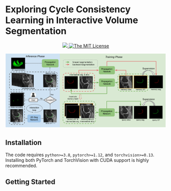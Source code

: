 # Exploring Cycle Consistency Learning in Interactive Volume Segmentation

<p align="center">
    <a href="https://arxiv.org/abs/2303.06493">
        <img src="https://img.shields.io/badge/arXiv-2102.06583-b31b1b"/>
    </a>
    <a href="https://opensource.org/licenses/MIT">
        <img src="https://img.shields.io/badge/License-MIT-yellow.svg" alt="The MIT License"/>
    </a>
</p>


<p align="center">
  <img src="./assets/framework.png" alt="drawing", width="650"/>
</p>

## Installation
The code requires ``python>=3.8``, ``pytorch>=1.12``, and ``torchvision>=0.13``. Installing both PyTorch and TorchVision with CUDA support is highly recommended.

## Getting Started

